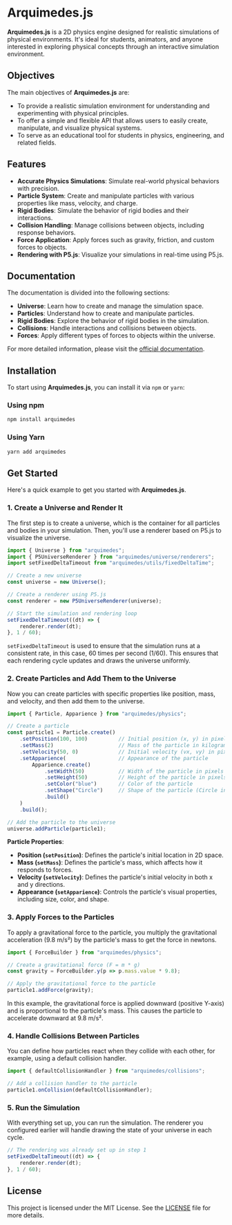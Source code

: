 # Arquimedes.js

**Arquimedes.js** is a 2D physics engine designed for realistic simulations of physical environments. It's ideal for students, animators, and anyone interested in exploring physical concepts through an interactive simulation environment.

## Objectives

The main objectives of **Arquimedes.js** are:
- To provide a realistic simulation environment for understanding and experimenting with physical principles.
- To offer a simple and flexible API that allows users to easily create, manipulate, and visualize physical systems.
- To serve as an educational tool for students in physics, engineering, and related fields.

## Features

- **Accurate Physics Simulations**: Simulate real-world physical behaviors with precision.
- **Particle System**: Create and manipulate particles with various properties like mass, velocity, and charge.
- **Rigid Bodies**: Simulate the behavior of rigid bodies and their interactions.
- **Collision Handling**: Manage collisions between objects, including response behaviors.
- **Force Application**: Apply forces such as gravity, friction, and custom forces to objects.
- **Rendering with P5.js**: Visualize your simulations in real-time using P5.js.

## Documentation

The documentation is divided into the following sections:
- **Universe**: Learn how to create and manage the simulation space.
- **Particles**: Understand how to create and manipulate particles.
- **Rigid Bodies**: Explore the behavior of rigid bodies in the simulation.
- **Collisions**: Handle interactions and collisions between objects.
- **Forces**: Apply different types of forces to objects within the universe.

For more detailed information, please visit the [official documentation](https://arquimedes-website.vercel.app/).

## Installation

To start using **Arquimedes.js**, you can install it via `npm` or `yarn`:

### Using npm

```bash
npm install arquimedes
```

### Using Yarn

```bash
yarn add arquimedes
```

## Get Started

Here's a quick example to get you started with **Arquimedes.js**.

### 1. Create a Universe and Render It

The first step is to create a universe, which is the container for all particles and bodies in your simulation. Then, you'll use a renderer based on P5.js to visualize the universe.

```javascript
import { Universe } from "arquimedes";
import { P5UniverseRenderer } from "arquimedes/universe/renderers";
import setFixedDeltaTimeout from "arquimedes/utils/fixedDeltaTime";

// Create a new universe
const universe = new Universe();

// Create a renderer using P5.js
const renderer = new P5UniverseRenderer(universe);

// Start the simulation and rendering loop
setFixedDeltaTimeout((dt) => {
    renderer.render(dt);
}, 1 / 60);
```

`setFixedDeltaTimeout` is used to ensure that the simulation runs at a consistent rate, in this case, 60 times per second (1/60). This ensures that each rendering cycle updates and draws the universe uniformly.

### 2. Create Particles and Add Them to the Universe

Now you can create particles with specific properties like position, mass, and velocity, and then add them to the universe.

```javascript
import { Particle, Apparience } from "arquimedes/physics";

// Create a particle
const particle1 = Particle.create()
    .setPosition(100, 100)          // Initial position (x, y) in pixels
    .setMass(2)                     // Mass of the particle in kilograms
    .setVelocity(50, 0)             // Initial velocity (vx, vy) in pixels per second
    .setApparience(                 // Appearance of the particle
        Apparience.create()
            .setWidth(50)           // Width of the particle in pixels
            .setHeight(50)          // Height of the particle in pixels
            .setColor("blue")       // Color of the particle
            .setShape("Circle")     // Shape of the particle (Circle in this case)
            .build()
    )
    .build();

// Add the particle to the universe
universe.addParticle(particle1);
```

**Particle Properties**:
- **Position (`setPosition`)**: Defines the particle's initial location in 2D space.
- **Mass (`setMass`)**: Defines the particle's mass, which affects how it responds to forces.
- **Velocity (`setVelocity`)**: Defines the particle's initial velocity in both x and y directions.
- **Appearance (`setApparience`)**: Controls the particle's visual properties, including size, color, and shape.

### 3. Apply Forces to the Particles

To apply a gravitational force to the particle, you multiply the gravitational acceleration (9.8 m/s²) by the particle's mass to get the force in newtons.

```javascript
import { ForceBuilder } from "arquimedes/physics";

// Create a gravitational force (F = m * g)
const gravity = ForceBuilder.y(p => p.mass.value * 9.8);

// Apply the gravitational force to the particle
particle1.addForce(gravity);
```

In this example, the gravitational force is applied downward (positive Y-axis) and is proportional to the particle's mass. This causes the particle to accelerate downward at 9.8 m/s².

### 4. Handle Collisions Between Particles

You can define how particles react when they collide with each other, for example, using a default collision handler.

```javascript
import { defaultCollisionHandler } from "arquimedes/collisions";

// Add a collision handler to the particle
particle1.onCollision(defaultCollisionHandler);
```

### 5. Run the Simulation

With everything set up, you can run the simulation. The renderer you configured earlier will handle drawing the state of your universe in each cycle.

```javascript
// The rendering was already set up in step 1
setFixedDeltaTimeout((dt) => {
    renderer.render(dt);
}, 1 / 60);
```

## License

This project is licensed under the MIT License. See the [LICENSE](LICENSE) file for more details.
